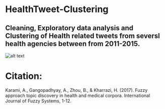 # HealthTweet-Clustering
## Cleaning, Exploratory data analysis and Clustering of Health related tweets from seversl health agencies between from 2011-2015.
![alt text](https://github.com/[username]/[reponame]/blob/[branch]/image1.png?raw=true)



# Citation:
Karami, A., Gangopadhyay, A., Zhou, B., & Kharrazi, H. (2017). Fuzzy approach topic discovery in health and medical corpora. International Journal of Fuzzy Systems, 1-12.

